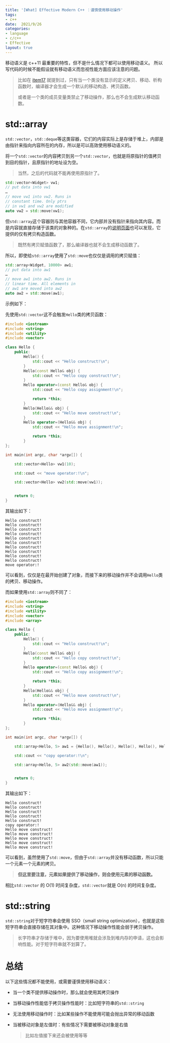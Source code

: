 ```yaml
---
title: '[What] Effective Modern C++ ：谨慎使用移动操作'
tags: 
- c++
date:  2021/9/26
categories: 
- language
- c/c++
- Effective
layout: true
---
```


移动语义是 c++11 最重要的特性，但不是什么情况下都可以使用移动语义。
所以写代码的时候不能假设就有移动语义而忽视性能方面应该注意的问题。

> 比如在 [item17](http://kcmetercec.top/2021/01/20/chapter3_item17_special/) 就提到过，只有当一个类没有显示的定义拷贝、移动、析构函数时，编译器才会生成一个默认的移动构造、拷贝函数。
>
> 或者是一个类的成员变量类禁止了移动操作，那么也不会生成默认移动函数。

<!--more-->

# std::array

`std::vector`，`std::deque`等这类容器，它们的内容实际上是存储于堆上，内部是由指针来指向内容所在的内存，所以是可以高效使用移动语义的。

将一个`std::vector`的内容拷贝到另一个`std::vector`，也就是将原指针的值拷贝到目的指针，且原指针的地址设为空。

> 当然，之后的代码就不能再使用原指针了。

```cpp
std::vector<Widget> vw1;
// put data into vw1
…
// move vw1 into vw2. Runs in
// constant time. Only ptrs
// in vw1 and vw2 are modified
auto vw2 = std::move(vw1);
```

但`std::array`这个容器则与其他容器不同，它内部并没有指针来指向其内容。而是内容就直接存储于该类的对象种的。在`std::array`的[说明页面](https://en.cppreference.com/w/cpp/container/array)也可以发现，它提供的仅有拷贝构造函数。

> 既然有拷贝赋值函数了，那么编译器也就不会生成移动函数了。

所以，即使给`std::array`使用了`std::move`也仅仅是调用的拷贝赋值：

```cpp
std::array<Widget, 10000> aw1;
// put data into aw1
…
// move aw1 into aw2. Runs in
// linear time. All elements in
// aw1 are moved into aw2
auto aw2 = std::move(aw1);
```

示例如下：

先使用`std::vector`这不会触发`Hello`类的拷贝函数：

```cpp
#include <iostream>
#include <string>
#include <utility>
#include <vector>

class Hello {
    public:
        Hello() {
            std::cout << "Hello construct!\n";
        }
        Hello(const Hello& obj) {
            std::cout << "Hello copy construct!\n";
        }
        Hello operator=(const Hello& obj) {
            std::cout << "Hello copy assignment!\n";

            return *this;
        }
        Hello(Hello&& obj) {
            std::cout << "Hello move construct!\n";
        }
        Hello operator=(Hello&& obj) {
            std::cout << "Hello move assignment!\n";

            return *this;
        }
};

int main(int argc, char *argv[]) {

    std::vector<Hello> vw1(10);

    std::cout << "move operator:!\n";

    std::vector<Hello> vw2(std::move(vw1));


    return 0;
}
```

其输出如下：

```shell
Hello construct!
Hello construct!
Hello construct!
Hello construct!
Hello construct!
Hello construct!
Hello construct!
Hello construct!
Hello construct!
Hello construct!
move operator:!
```

可以看到，仅仅是在最开始创建了对象，而接下来的移动操作并不会调用`Hello`类的拷贝、移动操作。

而如果使用`std::array`则不同了：

```cpp
#include <iostream>
#include <string>
#include <utility>
#include <vector>
#include <array>

class Hello {
    public:
        Hello() {
            std::cout << "Hello construct!\n";
        }
        Hello(const Hello& obj) {
            std::cout << "Hello copy construct!\n";
        }
        Hello operator=(const Hello& obj) {
            std::cout << "Hello copy assignment!\n";

            return *this;
        }
        Hello(Hello&& obj) {
            std::cout << "Hello move construct!\n";
        }
        Hello operator=(Hello&& obj) {
            std::cout << "Hello move assignment!\n";

            return *this;
        }
};

int main(int argc, char *argv[]) {

    std::array<Hello, 5> aw1 = {Hello(), Hello(), Hello(), Hello(), Hello()};

    std::cout << "copy operator:!\n";

    std::array<Hello, 5> aw2(std::move(aw1));


    return 0;
}
```

其输出如下：

```shell
Hello construct!
Hello construct!
Hello construct!
Hello construct!
Hello construct!
copy operator:!
Hello move construct!
Hello move construct!
Hello move construct!
Hello move construct!
Hello move construct!
```

可以看到，虽然使用了`std::move`，但由于`std::array`并没有移动函数，所以只能一个元素一个元素的拷贝。

> **但这里要注意，元素如果提供了移动操作，则会使用元素的移动函数。**

相比`std::vector` 的 O(1) 时间复杂度，`std::vector`就是 O(n) 的时间复杂度。

# std::string

`std::string`对于短字符串会使用 SSO（small string optimization），也就是这些短字符串会直接存储在其对象中。这种情况下移动操作性能会弱于拷贝操作。

> 长字符串才存储于堆中，因为要使用堆就会涉及到堆内存的申请，这也会影响性能。对于短字符串就不划算了。

# 总结

以下这些情况都不能使用，或需要谨慎使用移动语义：

- 当一个类不提供移动操作时，那么就会使用其拷贝操作

- 当移动操作性能低于拷贝操作性能时：比如短字符串的`std::string`

- 无法使用移动操作时：比如某些操作不能使用可能会抛出异常的移动函数

- 当被移动对象是左值时：有些情况下需要被移动对象是右值

  > 比如左值接下来还会被使用等等
